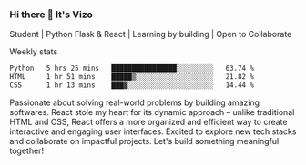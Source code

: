 ### Hi there 👋 It's Vizo

Student | Python Flask & React | Learning by building | Open to Collaborate

Weekly stats
<!--START_SECTION:waka-->

```txt
Python   5 hrs 25 mins   ████████████████░░░░░░░░░   63.74 %
HTML     1 hr 51 mins    █████▒░░░░░░░░░░░░░░░░░░░   21.82 %
CSS      1 hr 13 mins    ███▓░░░░░░░░░░░░░░░░░░░░░   14.44 %
```

<!--END_SECTION:waka-->


Passionate about solving real-world problems by building amazing softwares. React stole my heart for its dynamic approach – unlike traditional HTML and CSS, React offers a more organized and efficient way to create interactive and engaging user interfaces. Excited to explore new tech stacks and collaborate on impactful projects. Let's build something meaningful together!
